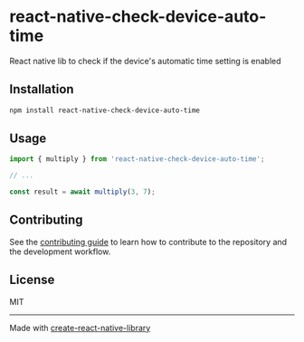 # react-native-check-device-auto-time

React native lib to check if the device's automatic time setting is enabled

## Installation

```sh
npm install react-native-check-device-auto-time
```

## Usage

```js
import { multiply } from 'react-native-check-device-auto-time';

// ...

const result = await multiply(3, 7);
```

## Contributing

See the [contributing guide](CONTRIBUTING.md) to learn how to contribute to the repository and the development workflow.

## License

MIT

---

Made with [create-react-native-library](https://github.com/callstack/react-native-builder-bob)
